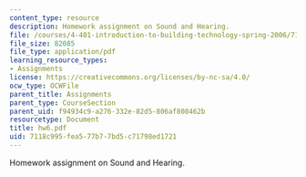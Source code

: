 ```yaml
---
content_type: resource
description: Homework assignment on Sound and Hearing.
file: /courses/4-401-introduction-to-building-technology-spring-2006/7118c995fea577b77bd5c71798ed1721_hw6.pdf
file_size: 82085
file_type: application/pdf
learning_resource_types:
- Assignments
license: https://creativecommons.org/licenses/by-nc-sa/4.0/
ocw_type: OCWFile
parent_title: Assignments
parent_type: CourseSection
parent_uid: f94934c9-a276-332e-82d5-806af808462b
resourcetype: Document
title: hw6.pdf
uid: 7118c995-fea5-77b7-7bd5-c71798ed1721
---
```

Homework assignment on Sound and Hearing.
